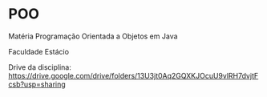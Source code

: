 # POO
Matéria Programação Orientada a Objetos em Java

Faculdade Estácio

Drive da disciplina: https://drive.google.com/drive/folders/13U3jt0Aq2GQXKJOcuU9vlRH7dvjtFcsb?usp=sharing
